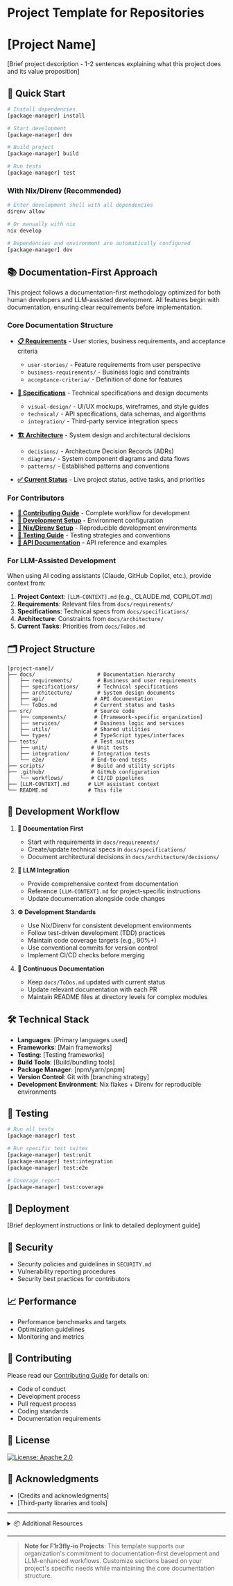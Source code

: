 # Project Template for Repositories

# [Project Name]
[Brief project description - 1-2 sentences explaining what this project does and its value proposition]

## 🚀 Quick Start

```bash
# Install dependencies
[package-manager] install

# Start development
[package-manager] dev

# Build project
[package-manager] build

# Run tests
[package-manager] test
```

### With Nix/Direnv (Recommended)

```bash
# Enter development shell with all dependencies
direnv allow

# Or manually with nix
nix develop

# Dependencies and environment are automatically configured
[package-manager] dev
```

## 📚 Documentation-First Approach

This project follows a documentation-first methodology optimized for both human developers and LLM-assisted development. All features begin with documentation, ensuring clear requirements before implementation.

### Core Documentation Structure

- **[📋 Requirements](docs/requirements/)** - User stories, business requirements, and acceptance criteria
  - `user-stories/` - Feature requirements from user perspective
  - `business-requirements/` - Business logic and constraints
  - `acceptance-criteria/` - Definition of done for features
  
- **[📐 Specifications](docs/specifications/)** - Technical specifications and design documents
  - `visual-design/` - UI/UX mockups, wireframes, and style guides
  - `technical/` - API specifications, data schemas, and algorithms
  - `integration/` - Third-party service integration specs
  
- **[🏗️ Architecture](docs/architecture/)** - System design and architectural decisions
  - `decisions/` - Architecture Decision Records (ADRs)
  - `diagrams/` - System component diagrams and data flows
  - `patterns/` - Established patterns and conventions
  
- **[✅ Current Status](docs/ToDos.md)** - Live project status, active tasks, and priorities

### For Contributors

- **[🤝 Contributing Guide](CONTRIBUTING.md)** - Complete workflow for development
- **[🔧 Development Setup](docs/development-setup.md)** - Environment configuration
- **[🐚 Nix/Direnv Setup](docs/nix-setup.md)** - Reproducible development environments
- **[🧪 Testing Guide](docs/testing.md)** - Testing strategies and conventions
- **[📖 API Documentation](docs/api/)** - API reference and examples

### For LLM-Assisted Development

When using AI coding assistants (Claude, GitHub Copilot, etc.), provide context from:

1. **Project Context**: `[LLM-CONTEXT].md` (e.g., CLAUDE.md, COPILOT.md)
2. **Requirements**: Relevant files from `docs/requirements/`
3. **Specifications**: Technical specs from `docs/specifications/`
4. **Architecture**: Constraints from `docs/architecture/`
5. **Current Tasks**: Priorities from `docs/ToDos.md`

## 🗂️ Project Structure

```
[project-name]/
├── docs/                    # Documentation hierarchy
│   ├── requirements/        # Business and user requirements
│   ├── specifications/      # Technical specifications
│   ├── architecture/        # System design documents
│   ├── api/                # API documentation
│   └── ToDos.md            # Current status and tasks
├── src/                    # Source code
│   ├── components/         # [Framework-specific organization]
│   ├── services/           # Business logic and services
│   ├── utils/              # Shared utilities
│   └── types/              # TypeScript types/interfaces
├── tests/                  # Test suites
│   ├── unit/              # Unit tests
│   ├── integration/       # Integration tests
│   └── e2e/               # End-to-end tests
├── scripts/               # Build and utility scripts
├── .github/               # GitHub configuration
│   └── workflows/         # CI/CD pipelines
├── [LLM-CONTEXT].md      # LLM assistant context
└── README.md             # This file
```

## 🔄 Development Workflow

1. **📖 Documentation First**
   - Start with requirements in `docs/requirements/`
   - Create/update technical specs in `docs/specifications/`
   - Document architectural decisions in `docs/architecture/decisions/`

2. **🤖 LLM Integration**
   - Provide comprehensive context from documentation
   - Reference `[LLM-CONTEXT].md` for project-specific instructions
   - Update documentation alongside code changes

3. **⚙️ Development Standards**
   - Use Nix/Direnv for consistent development environments
   - Follow test-driven development (TDD) practices
   - Maintain code coverage targets (e.g., 90%+)
   - Use conventional commits for version control
   - Implement CI/CD checks before merging

4. **📝 Continuous Documentation**
   - Keep `docs/ToDos.md` updated with current status
   - Update relevant documentation with each PR
   - Maintain README files at directory levels for complex modules

## 🛠️ Technical Stack

- **Languages**: [Primary languages used]
- **Frameworks**: [Main frameworks]
- **Testing**: [Testing frameworks]
- **Build Tools**: [Build/bundling tools]
- **Package Manager**: [npm/yarn/pnpm]
- **Version Control**: Git with [branching strategy]
- **Development Environment**: Nix flakes + Direnv for reproducible environments

## 🧪 Testing

```bash
# Run all tests
[package-manager] test

# Run specific test suites
[package-manager] test:unit
[package-manager] test:integration
[package-manager] test:e2e

# Coverage report
[package-manager] test:coverage
```

## 🚢 Deployment

[Brief deployment instructions or link to detailed deployment guide]

## 🔐 Security

- Security policies and guidelines in `SECURITY.md`
- Vulnerability reporting procedures
- Security best practices for contributors

## 📈 Performance

- Performance benchmarks and targets
- Optimization guidelines
- Monitoring and metrics

## 🤝 Contributing

Please read our [Contributing Guide](CONTRIBUTING.md) for details on:
- Code of conduct
- Development process
- Pull request process
- Coding standards
- Documentation requirements

## 📄 License

[![License: Apache 2.0](https://img.shields.io/github/license/saltstack/salt.png)](https://www.apache.org/licenses/LICENSE-2.0)

## 🙏 Acknowledgments

- [Credits and acknowledgments]
- [Third-party libraries and tools]

---

<details>
<summary>📦 Additional Resources</summary>

- [Project Website/Demo]
- [Documentation Site]
- [API Reference]
- [Community Forum/Discord]
- [Issue Tracker]

</details>

---

> **Note for F1r3fly-io Projects**: This template supports our organization's commitment to documentation-first development and LLM-enhanced workflows. Customize sections based on your project's specific needs while maintaining the core documentation structure.
